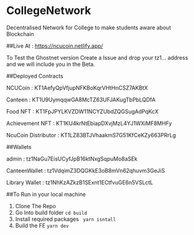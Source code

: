 # CollegeNetwork
Decentralised Network for College to make students aware about Blockchain 


##Live At : https://ncucoin.netlify.app/

To Test the Ghostnet version Create a Issue and drop your tz1... address and we will include you in the Beta.



##Deployed Contracts

NCUCoin : KT1AefyQpVfjupNFKBoKqrVHtHnCSZ7AKBtX

Canteen : KT1U9UymqqwGA8McTZ63UFJAKugTbPbLQDfA

Food NFT :  KT1FpJPYLKVZDW11NCYZUbdZQGSugAdPqKcX

Achievement NFT : KT1KU4krNtEbiapDXvjMzL4YJ1WXiMF8MHFy

NcuCoin Distributor : KT1LZ83BTJVhaakmS7G51KfCeKZy663PRrLg



##Wallets

admin : tz1NaGu7EisUCyfJpB16ktNxgSqpuMo8aSEk

CanteenWallet : tz1VdqimZ3DQGKkE3oB8mVn62qhuvm3GeJiS

Library Wallet : tz1NhKzAZkzB1SExnt1ECtfvuGE6n5VSLctL


##To Run in your local machine 

1. Clone The Repo
2. Go Into build folder
 ``` cd build ```
3. Install required packages
  ``` yarn isntall```
4. Build the FE
 ``` yarn dev ```





